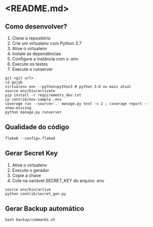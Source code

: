 # <README.md>

## Como desenvolver?

1. Clone o repositório
2. Crie um virtualenv com Python 3.7
3. Ative o virtualenv
4. Instale as dependências
5. Configure a instância com o .env
6. Execute os testes
6. Execute o runserver

```console
git <git url>
cd gojob
virtualenv env --python=python3 # python 3.6 ou mais atual
source env/bin/activate
pip install -r requirements_dev.txt
cp contrib/env-sample .env
coverage run --source='.' manage.py test -v 2 ; coverage report --show-missing
python manage.py runserver
```

## Qualidade do código

```console
flake8 --config=.flake8
```

## Gerar Secret Key

1. Ative o virtualenv
2. Execute o gerador
3. Copie a chave
4. Cole na variável SECRET_KEY do arquivo .env

```console
source env/bin/active
python contrib/secret_gen.py
```

## Gerar Backup automático

```console
bash backup/commands.sh
```
